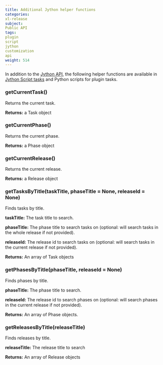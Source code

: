 ```yaml
---
title: Additional Jython helper functions
categories:
xl-release
subject:
Public API
tags:
plugin
script
jython
customization
api
weight: 514
---
```


In addition to the [Jython API](/xl-release/latest/jython-api/index.html), the following helper functions are available in [Jython Script tasks](/xl-release/how-to/create-a-jython-script-task.html) and Python scripts for plugin tasks.

### getCurrentTask()

Returns the current task.

**Returns:** a Task object

### getCurrentPhase()

Returns the current phase.

**Returns:** a Phase object

### getCurrentRelease()

Returns the current release.

**Returns:** a Release object

### getTasksByTitle(taskTitle, phaseTitle = None, releaseId = None)

Finds tasks by title.

**taskTitle:** The task title to search.

**phaseTitle:** The phase title to search tasks on (optional: will search tasks in the whole release if not provided).

**releaseId:** The release id to search tasks on (optional: will search tasks in the current release if not provided).

**Returns:** An array of Task objects

### getPhasesByTitle(phaseTitle, releaseId = None)

Finds phases by title.

**phaseTitle:** The phase title to search.

**releaseId:** The release id to search phases on (optional: will search phases in the current release if not provided).

**Returns:** An array of Phase objects.

### getReleasesByTitle(releaseTitle)

Finds releases by title.

**releaseTitle:** The release title to search

**Returns:** An array of Release objects
